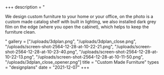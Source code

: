 +++
description = "<p>We design custom furniture to your home or your office, on the photo is a custom made catalog shelf with built in lighting, we also installed dark grey film on the edge (where you open the cabinet), which helps to keep the furniture clean.</p>"
gallery = ["/uploads/3dplan.png", "/uploads/3dplan_close.png", "/uploads/screen-shot-2564-12-28-at-10-22-21.png", "/uploads/screen-shot-2564-12-28-at-10-23-40.png", "/uploads/screen-shot-2564-12-28-at-10-22-13.png", "/uploads/screen-shot-2564-12-28-at-10-11-50.png", "/uploads/3dplan_close_opener.png"]
title = "Custom Made Furniture"
types = "designplans"
date = "2021-12-07"
+++
